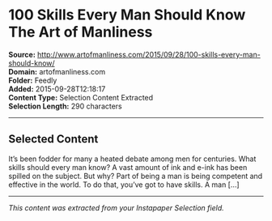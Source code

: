 # 100 Skills Every Man Should Know The Art of Manliness

**Source:** http://www.artofmanliness.com/2015/09/28/100-skills-every-man-should-know/  
**Domain:** artofmanliness.com  
**Folder:** Feedly  
**Added:** 2015-09-28T12:18:17  
**Content Type:** Selection Content Extracted  
**Selection Length:** 290 characters  


---

## Selected Content

It’s been fodder for many a heated debate among men for centuries. What skills should every man know? A vast amount of ink and e-ink has been spilled on the subject. But why? Part of being a man is being competent and effective in the world. To do that, you’ve got to have skills. A man […]

---

*This content was extracted from your Instapaper Selection field.*